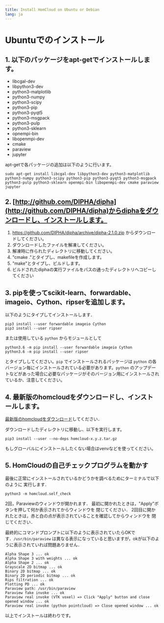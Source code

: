 ```yaml
---
title: Install HomCloud on Ubuntu or Debian
lang: ja
---
```


# Ubuntuでのインストール

## 1. 以下のパッケージをapt-getでインストールします。

* libcgal-dev
* libpython3-dev
* python3-matplotlib
* python3-numpy
* python3-scipy
* python3-pip
* python3-pyqt5
* python3-msgpack
* python3-pulp
* python3-sklearn
* opnempi-bin
* libopenmpi-dev
* cmake
* paraview
* jupyter

apt-getで各パッケージの追加は以下のように行います。

    sudo apt-get install libcgal-dev libpython3-dev python3-matplotlib python3-numpy python3-scipy python3-pip python3-pyqt5 python3-msgpack python3-pulp python3-sklearn openmpi-bin libopenmpi-dev cmake paraview jupyter

## 2. [http://github.com/DIPHA/dipha](http://github.com/DIPHA/dipha)からdiphaをダウンロードし、インストールします。

1. <https://github.com/DIPHA/dipha/archive/dipha-2.1.0.zip> からダウンロードしてください。
2. ダウンロードしたファイルを解凍してください。
3. 解凍時に作られたディレクトリに移動してください。
4. "cmake ."とタイプし、makefileを作成します。
5. "make"とタイプし、ビルドします。
6. ビルドされたdiphaの実行ファイルをパスの通ったディレクトリへコピーしてください 

## 3. pipを使ってscikit-learn、forwardable、imageio、Cython、ripserを追加します。

以下のようにタイプしてインストールします．

    pip3 install --user forwardable imageio Cython
    pip3 install --user ripser

または使用している `python` からモジュールとして 

    python3.6 -m pip install --user forwardable imageio Cython
    python3.6 -m pip install --user ripser

とタイプししてください。`pip` でインストールされるパッケージは `python` の各バージョン毎にインストールされている必要があります。`python` のアップデートなどがあった場合に必要なパッケージがそのバージョン用にインストールされているか、注意してください。


## 4. 最新版のhomcloudをダウンロードし、インストールします。

[最新版のhomcloudをダウンロード](/index.html#download)してください．

ダウンロードしたディレクトリに移動し、以下を実行します。

    pip3 install --user --no-deps homcloud-x.y.z.tar.gz

もしグローバルにインストールしたくない場合はvenvなどを使ってください。

## 5. HomCloudの自己チェックプログラムを動かす

最後に正常にインストールされているかどうかを調べるためにターミナルで以下のように
実行します．

    python3 -m homcloud.self_check

2回，Paraviewのウィンドウが開かれます．
最初に開かれたときは，"Apply"ボタンを押して何か表示されてからウィンドウを
閉じてください．
2回目に開かれたときは，赤と白の点が表示されていることを確認してからウィンドウを
閉じてください．

最終的にコマンドプロンプトに以下のように表示されていたらOKです．`/usr/bin/paraview`
は異なる表示になっていると思いますが，okが以下のように表示されていれば問題ありません．


    Alpha Shape 3 ... ok
    Alpha Shape 3 with weights ... ok
    Alpha Shape 2 ... ok
    Grayscale 2D bitmap ... ok
    Binary 2D bitmap ... ok
    Binary 2D periodic bitmap ... ok
    Rips filtration ... ok
    Plotting PD ... ok
    Paraview path: /usr/bin/paraview
    Paraview fake invoke ... ok
    Paraview real invoke (VTK voxel) => Click "Apply" button and close opened window ... ok
    Paraview real invoke (python pointcloud) => Close opened window ... ok


以上でインストールは終わりです。

